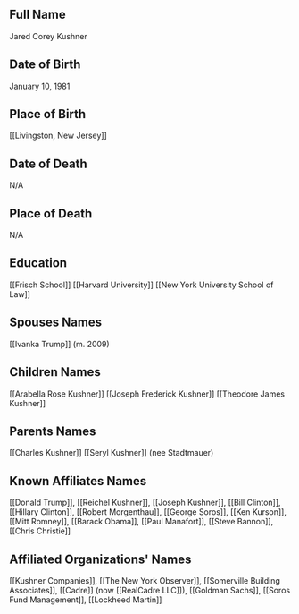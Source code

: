 ## Full Name
Jared Corey Kushner

## Date of Birth
January 10, 1981

## Place of Birth
[[Livingston, New Jersey]]

## Date of Death
N/A

## Place of Death
N/A

## Education
[[Frisch School]]
[[Harvard University]]
[[New York University School of Law]]

## Spouses Names
[[Ivanka Trump]] (m. 2009)

## Children Names
[[Arabella Rose Kushner]]
[[Joseph Frederick Kushner]]
[[Theodore James Kushner]]

## Parents Names
[[Charles Kushner]]
[[Seryl Kushner]] (nee Stadtmauer)

## Known Affiliates Names
[[Donald Trump]], [[Reichel Kushner]], [[Joseph Kushner]], [[Bill Clinton]], [[Hillary Clinton]], [[Robert Morgenthau]], [[George Soros]], [[Ken Kurson]], [[Mitt Romney]], [[Barack Obama]], [[Paul Manafort]], [[Steve Bannon]], [[Chris Christie]]

## Affiliated Organizations' Names
[[Kushner Companies]], [[The New York Observer]], [[Somerville Building Associates]], [[Cadre]] (now [[RealCadre LLC]]), [[Goldman Sachs]], [[Soros Fund Management]], [[Lockheed Martin]]
